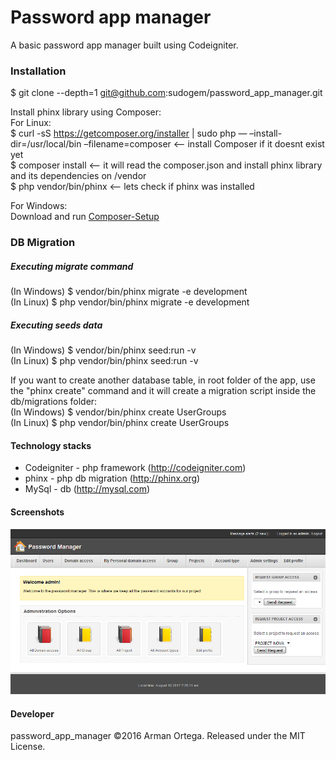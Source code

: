 # Password app manager
A basic password app manager built using Codeigniter.    

### Installation
$ git clone --depth=1 git@github.com:sudogem/password_app_manager.git      

Install phinx library using Composer:   
For Linux:    
$ curl -sS https://getcomposer.org/installer | sudo php — –install-dir=/usr/local/bin –filename=composer     <-- install Composer if it doesnt exist yet     
$ composer install         <-- it will read the composer.json and install phinx library and its dependencies on /vendor    
$ php vendor/bin/phinx     <-- lets check if phinx was installed    

For Windows:    
Download and run [Composer-Setup](https://getcomposer.org/Composer-Setup.exe)     

### DB Migration
##### Executing migrate command
(In Windows) $ vendor/bin/phinx migrate -e development    
(In Linux) $ php vendor/bin/phinx migrate -e development    

##### Executing seeds data
(In Windows) $ vendor/bin/phinx seed:run -v      
(In Linux) $ php vendor/bin/phinx seed:run -v      

If you want to create another database table, in root folder of the app, use the "phinx create" command and it will create a migration script inside the db/migrations folder:    
(In Windows) $ vendor/bin/phinx create UserGroups     
(In Linux) $ php vendor/bin/phinx create UserGroups    

#### Technology stacks
* Codeigniter - php framework (http://codeigniter.com)
* phinx - php db migration (http://phinx.org)
* MySql - db (http://mysql.com)

#### Screenshots
![Homepage](/screenshots/homepage.png)   

#### Developer
password_app_manager &copy;2016 Arman Ortega. Released under the MIT License.    
